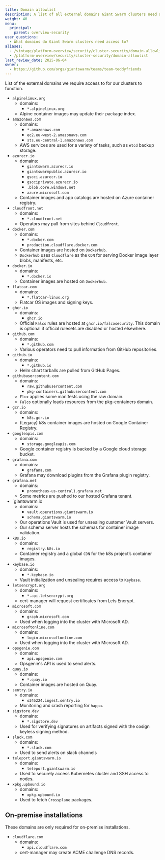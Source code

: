 ```yaml
---
title: Domain allowlist
description: A list of all external domains Giant Swarm clusters need access to in order to function.
weight: 40
menu:
  principal:
    parent: overview-security
user_questions:
  - What domains do Giant Swarm clusters need access to?
aliases:
  - /vintage/platform-overview/security/cluster-security/domain-allowlist/
  - /platform-overview/security/cluster-security/domain-allowlist
last_review_date: 2025-06-04
owner:
  - https://github.com/orgs/giantswarm/teams/team-teddyfriends
---
```


List of the external domains we require access to for our clusters to function.

- `alpinelinux.org`
    - domains:
        - `*.alpinelinux.org`
    - Alpine container images may update their package index.
- `amazonaws.com`
    - domains:
        - `*.amazonaws.com`
        - `ec2.eu-west-2.amazonaws.com`
        - `sts.eu-central-1.amazonaws.com`
    - AWS services are used for a variety of tasks, such as `etcd` backup storage.
- `azurecr.io`
    - domains:
        - `giantswarm.azurecr.io`
        - `giantswarmpublic.azurecr.io`
        - `gsoci.azurecr.io`
        - `gsociprivate.azurecr.io`
        - `.blob.core.windows.net`
        - `azure.microsoft.com`
    - Container images and app catalogs are hosted on Azure container registry.
- `cloudfront.net`
    - domains:
        - `*.cloudfront.net`
    - Operators may pull from sites behind `Cloudfront`.
- `docker.com`
    - domains:
        - `*.docker.com`
        - `production.cloudflare.docker.com`
    - Container images are hosted on `Dockerhub`.
    - `Dockerhub` uses `Cloudflare` as the `CDN` for serving Docker image layer blobs, manifests, etc.
- `docker.io`
    - domains:
        - `*.docker.io`
    - Container images are hosted on `Dockerhub`.
- `flatcar.com`
    - domains:
        - `*.flatcar-linux.org`
    - Flatcar OS images and signing keys.
- `ghcr.io`
    - domains:
        - `ghcr.io`
    - Official `Falco` rules are hosted at `ghcr.io/falcosecurity`. This domain is optional if official rulesets are disabled or hosted elsewhere.
- `github.com`
    - domains:
        - `*.github.com`
    - Various operators need to pull information from GitHub repositories.
- `github.io`
    - domains:
        - `*.github.io`
    - Helm chart tarballs are pulled from GitHub Pages.
- `githubusercontent.com`
    - domains:
        - `raw.githubusercontent.com`
        - `pkg-containers.githubusercontent.com`
    - `Flux` applies some manifests using the raw domain.
    - `Falco` optionally loads resources from the pkg-containers domain.
- `gcr.io`
    - domains:
        - `k8s.gcr.io`
    - (Legacy) k8s container images are hosted on Google Container Registry.
- `googleapis.com`
    - domains:
        - `storage.googleapis.com`
    - Google container registry is backed by a Google cloud storage bucket.
- `grafana.com`
    - domains:
        - `grafana.com`
    - Grafana may download plugins from the Grafana plugin registry.
- `grafana.net`
    - domains:
        - `prometheus-us-central1.grafana.net`
    - Some metrics are pushed to our hosted Grafana tenant.
- `giantswarm.io
    - domains:
        - `vault.operations.giantswarm.io`
        - `schema.giantswarm.io`
    - Our operations Vault is used for unsealing customer Vault servers.
    - Our schema server hosts the schemas for container image validation.
- `k8s.io`
    - domains:
        - `registry.k8s.io`
    - Container registry and a global `CDN` for the k8s project’s container images.
- `keybase.io`
    - domains:
        - `*.keybase.io`
    - Vault initialization and unsealing requires access to `Keybase`.
- `letsencrypt.org`
    - domains:
        - `*.api.letsencrypt.org`
    - cert-manager will request certificates from Lets Encrypt.
- `microsoft.com`
    - domains:
        - `graph.microsoft.com`
    - Used when logging into the cluster with Microsoft AD.
- `microsoftonline.com`
    - domains:
        - `login.microsoftonline.com`
    - Used when logging into the cluster with Microsoft AD.
- `opsgenie.com`
    - domains:
        - `api.opsgenie.com`
    - Opsgenie's API is used to send alerts.
- `quay.io`
    - domains:
        - `*.quay.io`
    - Container images are hosted on Quay.
- `sentry.io`
    - domains:
        - `o346224.ingest.sentry.io`
    - Monitoring and crash reporting for `happa`.
- `sigstore.dev`
    - domains:
        - `*.sigstore.dev`
    - Used for verifying signatures on artifacts signed with the cosign keyless signing method.
- `slack.com`
    - domains:
        - `*.slack.com`
    - Used to send alerts on slack channels
- `teleport.giantswarm.io`
    - domains:
        - `teleport.giantswarm.io`
    - Used to securely access Kubernetes cluster and SSH access to nodes.
- `xpkg.upbound.io`
    - domains:
        - `xpkg.upbound.io`
    - Used to fetch `Crossplane` packages.

## On-premise installations

These domains are only required for on-premise installations.

- `cloudflare.com`
    - domains:
        - `api.cloudflare.com`
    - cert-manager may create ACME challenge DNS records.
